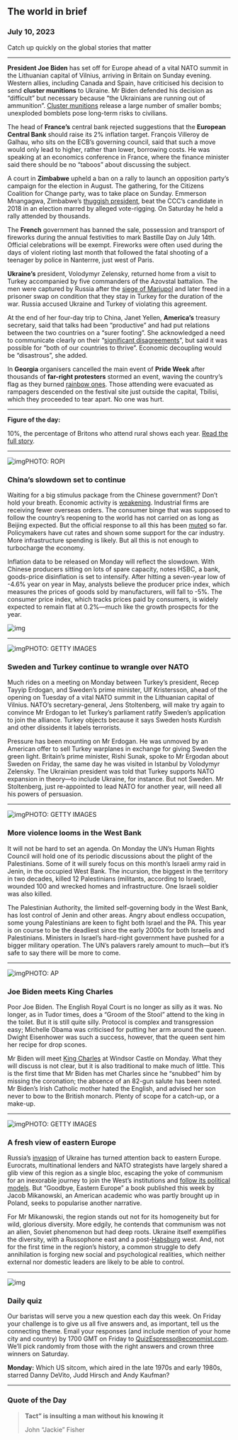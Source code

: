 ## The world in brief

### July 10, 2023

Catch up quickly on the global stories that matter



------



**President Joe Biden** has set off for Europe ahead of a vital NATO summit in the Lithuanian capital of Vilnius, arriving in Britain on Sunday evening. Western allies, including Canada and Spain, have criticised his decision to send **cluster munitions** to Ukraine. Mr Biden defended his decision as “difficult” but necessary because “the Ukrainians are running out of ammunition”. [Cluster munitions](https://www.economist.com/europe/2023/07/04/ukraine-wants-american-cluster-bombs-quickly) release a large number of smaller bombs; unexploded bomblets pose long-term risks to civilians.

The head of **France’s** central bank rejected suggestions that the **European Central Bank** should raise its 2% inflation target. François Villeroy de Galhau, who sits on the ECB’s governing council, said that such a move would only lead to higher, rather than lower, borrowing costs. He was speaking at an economics conference in France, where the finance minister said there should be no “taboos” about discussing the subject.

A court in **Zimbabwe** upheld a ban on a rally to launch an opposition party’s campaign for the election in August. The gathering, for the Citizens Coalition for Change party, was to take place on Sunday. Emmerson Mnangagwa, Zimbabwe’s [thuggish president](https://www.economist.com/middle-east-and-africa/2023/03/28/zimbabwe-wants-to-come-in-from-the-cold), beat the CCC’s candidate in 2018 in an election marred by alleged vote-rigging. On Saturday he held a rally attended by thousands.

The **French** government has banned the sale, possession and transport of fireworks during the annual festivities to mark Bastille Day on July 14th. Official celebrations will be exempt. Fireworks were often used during the days of violent rioting last month that followed the fatal shooting of a teenager by police in Nanterrre, just west of Paris.

**Ukraine’s** president, Volodymyr Zelensky, returned home from a visit to Turkey accompanied by five commanders of the Azovstal battalion. The men were captured by Russia after the [siege of Mariupol](https://www.economist.com/1843/2022/03/21/like-the-middle-ages-only-with-bombs-inside-the-sieges-of-mariupol-and-kharkiv) and later freed in a prisoner swap on condition that they stay in Turkey for the duration of the war. Russia accused Ukraine and Turkey of violating this agreement.

At the end of her four-day trip to China, Janet Yellen, **America’s** treasury secretary, said that talks had been “productive” and had put relations between the two countries on a “surer footing”. She acknowledged a need to communicate clearly on their “[significant disagreements](https://www.economist.com/leaders/2023/03/30/why-the-china-us-contest-is-entering-a-new-and-more-dangerous-phase)”, but said it was possible for “both of our countries to thrive”. Economic decoupling would be “disastrous”, she added.

In **Georgia** organisers cancelled the main event of **Pride Week** after thousands of **far-right protesters** stormed an event, waving the country’s flag as they burned [rainbow ones](https://www.economist.com/the-economist-explains/2023/06/21/why-the-rainbow-flag-is-now-one-of-many-during-pride-month). Those attending were evacuated as rampagers descended on the festival site just outside the capital, Tbilisi, which they proceeded to tear apart. No one was hurt.



------



**Figure of the day:** 

10%, the percentage of Britons who attend rural shows each year. [Read the full story](https://www.economist.com/britain/2023/06/23/britons-love-country-fairs-why).



------

![img](https://niceboy.online/insight/public/Espresso/PHOTOS/20230708_dap369.jpg)PHOTO: ROPI

### China’s slowdown set to continue

Waiting for a big stimulus package from the Chinese government? Don’t hold your breath. Economic activity is [weakening](https://www.economist.com/finance-and-economics/2023/06/18/chinas-economy-is-on-course-for-a-double-dip). Industrial firms are receiving fewer overseas orders. The consumer binge that was supposed to follow the country’s reopening to the world has not carried on as long as Beijing expected. But the official response to all this has been [muted](https://www.economist.com/leaders/2023/05/11/is-chinese-power-about-to-peak) so far. Policymakers have cut rates and shown some support for the car industry. More infrastructure spending is likely. But all this is not enough to turbocharge the economy.

Inflation data to be released on Monday will reflect the slowdown. With Chinese producers sitting on lots of spare capacity, notes HSBC, a bank, goods-price disinflation is set to intensify. After hitting a seven-year low of -4.6% year on year in May, analysts believe the producer price index, which measures the prices of goods sold by manufacturers, will fall to -5%. The consumer price index, which tracks prices paid by consumers, is widely expected to remain flat at 0.2%—much like the growth prospects for the year.

![img](https://niceboy.online/insight/public/Espresso/PHOTOS/20230715_DAC973.jpg)



------



![img](https://niceboy.online/insight/public/Espresso/PHOTOS/20230708_dap368.jpg)PHOTO: GETTY IMAGES

### Sweden and Turkey continue to wrangle over NATO

Much rides on a meeting on Monday between Turkey’s president, Recep Tayyip Erdogan, and Sweden’s prime minister, Ulf Kristersson, ahead of the opening on Tuesday of a vital NATO summit in the Lithuanian capital of Vilnius. NATO’s secretary-general, Jens Stoltenberg, will make try again to convince Mr Erdogan to let Turkey’s parliament ratify Sweden’s application to join the alliance. Turkey objects because it says Sweden hosts Kurdish and other dissidents it labels terrorists.

Pressure has been mounting on Mr Erdogan. He was unmoved by an American offer to sell Turkey warplanes in exchange for giving Sweden the green light. Britain’s prime minister, Rishi Sunak, spoke to Mr Ergodan about Sweden on Friday, the same day he was visited in Istanbul by Volodymyr Zelensky. The Ukrainian president was told that Turkey supports NATO expansion in theory—to include Ukraine, for instance. But not Sweden. Mr Stoltenberg, just re-appointed to lead NATO for another year, will need all his powers of persuasion.



------



![img](https://niceboy.online/insight/public/Espresso/PHOTOS/20230708_dap366.jpg)PHOTO: GETTY IMAGES

### More violence looms in the West Bank

It will not be hard to set an agenda. On Monday the UN’s Human Rights Council will hold one of its periodic discussions about the plight of the Palestinians. Some of it will surely focus on this month’s Israeli army raid in Jenin, in the occupied West Bank. The incursion, the biggest in the territory in two decades, killed 12 Palestinians (militants, according to Israel), wounded 100 and wrecked homes and infrastructure. One Israeli soldier was also killed.

The Palestinian Authority, the limited self-governing body in the West Bank, has lost control of Jenin and other areas. Angry about endless occupation, some young Palestinians are keen to fight both Israel and the PA. This year is on course to be the deadliest since the early 2000s for both Israelis and Palestinians. Ministers in Israel’s hard-right government have pushed for a bigger military operation. The UN’s palavers rarely amount to much—but it’s safe to say there will be more to come.



------



![img](https://niceboy.online/insight/public/Espresso/PHOTOS/20230708_dap365.jpg)PHOTO: AP

### Joe Biden meets King Charles

Poor Joe Biden. The English Royal Court is no longer as silly as it was. No longer, as in Tudor times, does a “Groom of the Stool” attend to the king in the toilet. But it is still quite silly. Protocol is complex and transgression easy; Michelle Obama was criticised for putting her arm around the queen. Dwight Eisenhower was such a success, however, that the queen sent him her recipe for drop scones.

Mr Biden will meet [King Charles](https://www.economist.com/britain/2023/05/04/britain-crowns-charles-iii-its-new-king) at Windsor Castle on Monday. What they will discuss is not clear, but it is also traditional to make much of little. This is the first time that Mr Biden has met Charles since he “snubbed” him by missing the coronation; the absence of an 82-gun salute has been noted. Mr Biden’s Irish Catholic mother hated the English, and advised her son never to bow to the British monarch. Plenty of scope for a catch-up, or a make-up.



------



![img](https://niceboy.online/insight/public/Espresso/PHOTOS/20230708_dap370.jpg)PHOTO: GETTY IMAGES

### A fresh view of eastern Europe

Russia’s [invasion](https://www.economist.com/ukraine-crisis) of Ukraine has turned attention back to eastern Europe. Eurocrats, multinational lenders and NATO strategists have largely shared a glib view of this region as a single bloc, escaping the yoke of communism for an inexorable journey to join the West’s institutions and [follow its political models](https://www.economist.com/books-and-arts/2020/01/09/a-love-affair-with-liberal-democracy-that-soured). But “Goodbye, Eastern Europe” a book published this week by Jacob Mikanowski, an American academic who was partly brought up in Poland, seeks to popularise another narrative.

For Mr Mikanowski, the region stands out not for its homogeneity but for wild, glorious diversity. More edgily, he contends that communism was not an alien, Soviet phenomenon but had deep roots. Ukraine itself exemplifies the diversity, with a Russophone east and a post-[Habsburg](https://www.economist.com/books-and-arts/2020/05/28/the-habsburgs-marriages-consolidated-lands-as-well-as-faulty-genes) west. And, not for the first time in the region’s history, a common struggle to defy annihilation is forging new social and psychological realities, which neither external nor domestic leaders are likely to be able to control.



------



![img](https://niceboy.online/insight/public/Espresso/PHOTOS/EspressoQuiz_52.jpeg)

### Daily quiz

Our baristas will serve you a new question each day this week. On Friday your challenge is to give us all five answers and, as important, tell us the connecting theme. Email your responses (and include mention of your home city and country) by 1700 GMT on Friday to [QuizEspresso@economist.com](https://mail.google.com/mail/?view=cm&fs=1&tf=1&to=QuizEspresso@economist.com). We’ll pick randomly from those with the right answers and crown three winners on Saturday.

**Monday:** Which US sitcom, which aired in the late 1970s and early 1980s, starred Danny DeVito, Judd Hirsch and Andy Kaufman?



------



### Quote of the Day

> **Tact” is insulting a man without his knowing it**
>
> John “Jackie” Fisher





